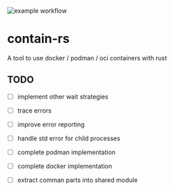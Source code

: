 ![example workflow](https://github.com/reenigneEsrever92/contain-rs/actions/workflows/rust.yml/badge.svg)

# contain-rs
A tool to use docker / podman / oci containers with rust

## TODO

- [ ] implement other wait strategies
- [ ] trace errors
- [ ] improve error reporting
- [ ] handle std error for child processes
- [ ] complete podman implementation
- [ ] complete docker implementation
- [ ] extract comman parts into shared module

